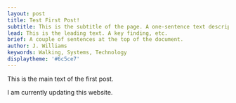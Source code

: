 ```yaml
---
layout: post
title: Test First Post!
subtitle: This is the subtitle of the page. A one-sentence text description.
lead: This is the leading text. A key finding, etc. 
brief: A couple of sentences at the top of the document. 
author: J. Williams
keywords: Walking, Systems, Technology
displaytheme: '#6c5ce7'
---
```


This is the main text of the first post. 

I am currently updating this website.